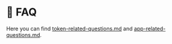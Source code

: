 # 🙉 FAQ

Here you can find [token-related-questions.md](token-related-questions.md "mention") and [app-related-questions.md](app-related-questions.md "mention").
